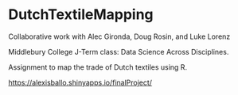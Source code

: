 # DutchTextileMapping

Collaborative work with Alec Gironda, Doug Rosin, and Luke Lorenz

Middlebury College J-Term class: Data Science Across Disciplines.

Assignment to map the trade of Dutch textiles using R. 

https://alexisballo.shinyapps.io/finalProject/
